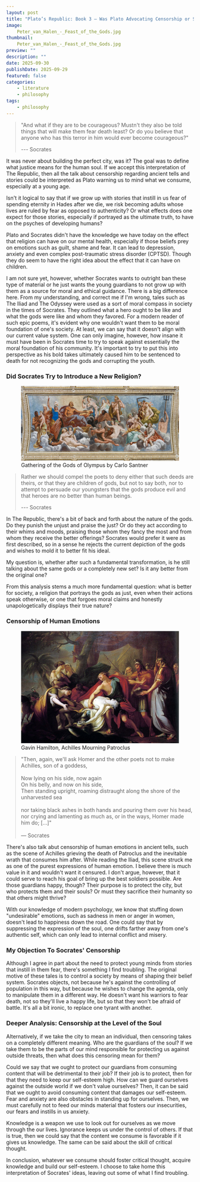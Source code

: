 ```yaml
---
layout: post
title: "Plato’s Republic: Book 3 – Was Plato Advocating Censorship or Simply Urging Caution in What We Consume?"
image: 
    Peter_van_Halen_-_Feast_of_the_Gods.jpg
thumbnail: 
    Peter_van_Halen_-_Feast_of_the_Gods.jpg
preview: ""
description: ""
date: 2025-09-30
publishDate: 2025-09-29
featured: false
categories:
    - literature
    - philosophy
tags:
    - philosophy
---
```

> "And what if they are to be courageous? Mustn't they also be told things that will make them fear death least? Or do you believe that anyone who has this terror in him would ever become courageous?"
>
> --- Socrates

It was never about building the perfect city, was it? The goal was to define what justice means for the human soul. If we accept this interpretation of The Republic, then all the talk about censorship regarding ancient tells and stories could be interpreted as Plato warning us to mind what we consume, especially at a young age.

Isn't it logical to say that if we grow up with stories that instill in us fear of spending eternity in Hades after we die, we risk becoming adults whose lives are ruled by fear as opposed to authenticity? Or what effects does one expect for those stories, especially if portrayed as the ultimate truth, to have on the psyches of developing humans?

Plato and Socrates didn't have the knowledge we have today on the effect that religion can have on our mental health, especially if those beliefs prey on emotions such as guilt, shame and fear. It can lead to depression, anxiety and even complex post-traumatic stress disorder (CPTSD). Though they do seem to have the right idea about the effect that it can have on children.

I am not sure yet, however, whether Socrates wants to outright ban these type of material or he just wants the young guardians to not grow up with them as a source for moral and ethical guidance. There is a big difference here. From my understanding, and correct me if I'm wrong, tales such as The Iliad and The Odyssey were used as a sort of moral compass in society in the times of Socrates. They outlined what a hero ought to be like and what the gods were like and whom they favored. For a modern reader of such epic poems, it's evident why one wouldn't want them to be moral foundation of one's society. At least, we can say that it doesn't align with our current value system. One can only imagine, however, how insane it must have been in Socrates time to try to speak against essentially the moral foundation of his community. It's important to try to put this into perspective as his bold takes ultimately caused him to be sentenced to death for not recognizing the gods and corrupting the youth.

### Did Socrates Try to Introduce a New Religion?
<figure>
<img style='object-fit: contain' src="Carlo_Santer-Gathering_of_the_Gods_of_Olympus.jpg" atl="">
  <figcaption>
Gathering of the Gods of Olympus by Carlo Santner
  </figcaption>
</figure>

> Rather we should compel the poets to deny either that such deeds are theirs, or that they are children of gods, but not to say both, nor to attempt to persuade our youngsters that the gods produce evil and that heroes are no better than human beings.
>
> --- Socrates

In The Republic, there's a bit of back and forth about the nature of the gods. Do they punish the unjust and praise the just? Or do they act according to their whims and moods, praising those whom they fancy the most and from whom they receive the better offerings? Socrates would prefer it were as first described, so in a sense he rejects the current depiction of the gods and wishes to mold it to better fit his ideal.

My question is, whether after such a fundamental transformation, is he still talking about the same gods or a completely new set? Is it any better from the original one?

From this analysis stems a much more fundamental question: what is better for society, a religion that portrays the gods as just, even when their actions speak otherwise, or one that forgoes moral claims and honestly unapologetically displays their true nature?

### Censorship of Human Emotions
<figure>
<img style='object-fit: contain' src="Hamilton_Achilles_Patroclus.jpg" atl="">
  <figcaption>
Gavin Hamilton, Achilles Mourning Patroclus
  </figcaption>
</figure>

<blockquote class="border-l-4 border-gray-300 pl-4 italic">
  "Then, again, we'll ask Homer and the other poets not to make Achilles, son of a goddess,
  <br><br>
  <span class="block text-center">
    Now lying on his side, now again<br>
    On his belly, and now on his side,
  </span>
  <br>
  Then standing upright, roaming distraught along the shore of the unharvested sea
  <br><br>
  nor taking black ashes in both hands and pouring them over his head, nor crying and lamenting as much as, or in the ways, Homer made him do; [...]"
  <br><br>
  <div class="text-right font-semibold">— Socrates</div>
</blockquote>

There's also talk abut censorship of human emotions in ancient tells, such as the scene of Achilles grieving the death of Patroclus and the inevitable wrath that consumes him after. While reading the Iliad, this scene struck me as one of the purest expressions of human emotion. I believe there is much value in it and wouldn't want it censured. I don't argue, however, that it could serve to reach his goal of bring up the best soldiers possible. Are those guardians happy, though? Their purpose is to protect the city, but who protects them and their souls? Or must they sacrifice their humanity so that others might thrive?

With our knowledge of modern psychology, we know that stuffing down "undesirable" emotions, such as sadness in men or anger in women, doesn't lead to happiness down the road. One could say that by suppressing the expression of the soul, one drifts farther away from one's authentic self, which can only lead to internal conflict and misery.

### My Objection To Socrates' Censorship
Although I agree in part about the need to protect young minds from stories that instill in them fear, there's something I find troubling. The original motive of these tales is to control a society by means of shaping their belief system. Socrates objects, not because he's against the controlling of population in this way, but because he wishes to change the agenda, only to manipulate them in a different way. He doesn't want his warriors to fear death, not so they'll live a happy life, but so that they won't be afraid of battle. It's all a bit ironic, to replace one tyrant with another. 

### Deeper Analysis: Censorship at the Level of the Soul
Alternatively, if we take the city to mean an individual, then censoring takes on a completely different meaning. Who are the guardians of the soul? If we take them to be the parts of our mind responsible for protecting us against outside threats, then what does this censoring mean for them?

Could we say that we ought to protect our guardians from consuming content that will be detrimental to their job? If their job is to protect, then for that they need to keep our self-esteem high. How can we guard ourselves against the outside world if we don't value ourselves? Then, it can be said that we ought to avoid consuming content that damages our self-esteem. Fear and anxiety are also obstacles in standing up for ourselves. Then, we must carefully not to feed our minds material that fosters our insecurities, our fears and instills in us anxiety. 

Knowledge is a weapon we use to look out for ourselves as we move through the our lives. Ignorance keeps us under the control of others. If that is true, then we could say that the content we consume is favorable if it gives us knowledge. The same can be said about the skill of critical thought.

In conclusion, whatever we consume should foster critical thought, acquire knowledge and build our self-esteem. I choose to take home this interpretation of Socrates' ideas, leaving out some of what I find troubling.
